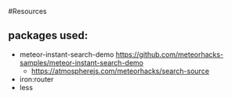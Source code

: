 
#Resources

## packages used:
- meteor-instant-search-demo https://github.com/meteorhacks-samples/meteor-instant-search-demo
    + https://atmospherejs.com/meteorhacks/search-source
- iron:router
- less
